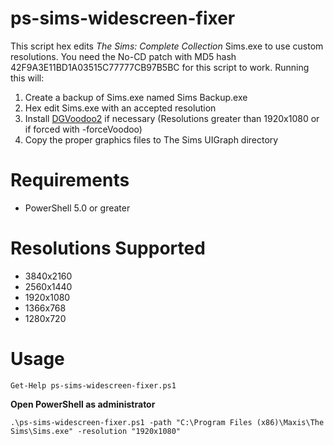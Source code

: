 ps-sims-widescreen-fixer
=======================

This script hex edits *The Sims: Complete Collection* Sims.exe to use custom resolutions. You need the No-CD patch with MD5 hash 42F9A3E11BD1A03515C77777CB97B5BC for this script to work. Running this will:

1. Create a backup of Sims.exe named Sims Backup.exe
2. Hex edit Sims.exe with an accepted resolution
3. Install [DGVoodoo2](http://dege.freeweb.hu/dgVoodoo2/dgVoodoo2.html) if necessary (Resolutions greater than 1920x1080 or if forced with -forceVoodoo)
4. Copy the proper graphics files to The Sims UIGraph directory

Requirements
============

* PowerShell 5.0 or greater

Resolutions Supported
=====================

* 3840x2160
* 2560x1440
* 1920x1080
* 1366x768
* 1280x720

Usage
=====

```
Get-Help ps-sims-widescreen-fixer.ps1
```

**Open PowerShell as administrator**

```
.\ps-sims-widescreen-fixer.ps1 -path "C:\Program Files (x86)\Maxis\The Sims\Sims.exe" -resolution "1920x1080"
```

